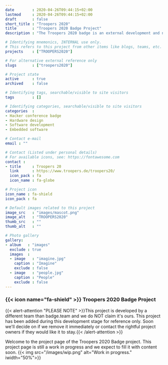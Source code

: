 ```yaml
---
date        : 2020-04-26T09:44:15+02:00
lastmod     : 2020-04-26T09:44:15+02:00
draft       : false
short_title : "Troopers 2020"
title       : "Troopers 2020 Badge Project"
description : "The Troopers 2020 badge is an external development and not developed by the badge.team itself."

# Identifying mnemonics, INTERNAL use only.
# This refers to this project from other items like blogs, teams, etc.
projects    : ["TROOPERS2020"]

# For alternative external reference only
slugs       : ["troopers2020"]

# Project state
active      : true
archived    : false

# Identifying tags, searchable/visible to site visitors
tags        : []

# Identifying categories, searchable/visible to site visitors
categories  :
- Hacker conference badge
- Hardware design
- Software development
- Embedded software

# Contact e-mail
email : ""

# Contact (Listed under personal details)
# For available icons, see: https://fontawesome.com
contact :
- title     : Troopers 20
  link      : https://www.troopers.de/troopers20/
  icon_pack : fa
  icon_name : fa-globe

# Project icon
icon_name : fa-shield
icon_pack : fa

# Default images related to this project
image_src   : "images/mascot.png"
image_alt   : "TROOPERS2020"
thumb_src   : ""
thumb_alt   : ""

# Photo gallery
gallery:
- album   : "images"
  exclude : true
  images  :
  - image   : "imagine.jpg"
    caption : "Imagine"
    exclude : false
  - image   : "people.jpg"
    caption : "People"
    exclude : false
---
```


### {{< icon name="fa-shield" >}} Troopers 2020 Badge Project

{{< alert-attention "PLEASE NOTE" >}}This project is developed by a different team than badge.team and we do NOT claim it's ours. This project has been added during this development stage for reference only. Soon we'll decide on if we remove it immediately or contact the rightful project owners if they would like it to stay.{{< /alert-attention >}}

Welcome to the project page of the Troopers 2020 Badge project. This project page is still a work in progress and we expect to fill it with content soon.
{{< img src="/images/wip.png" alt="Work in progress." iwidth="50%">}}
